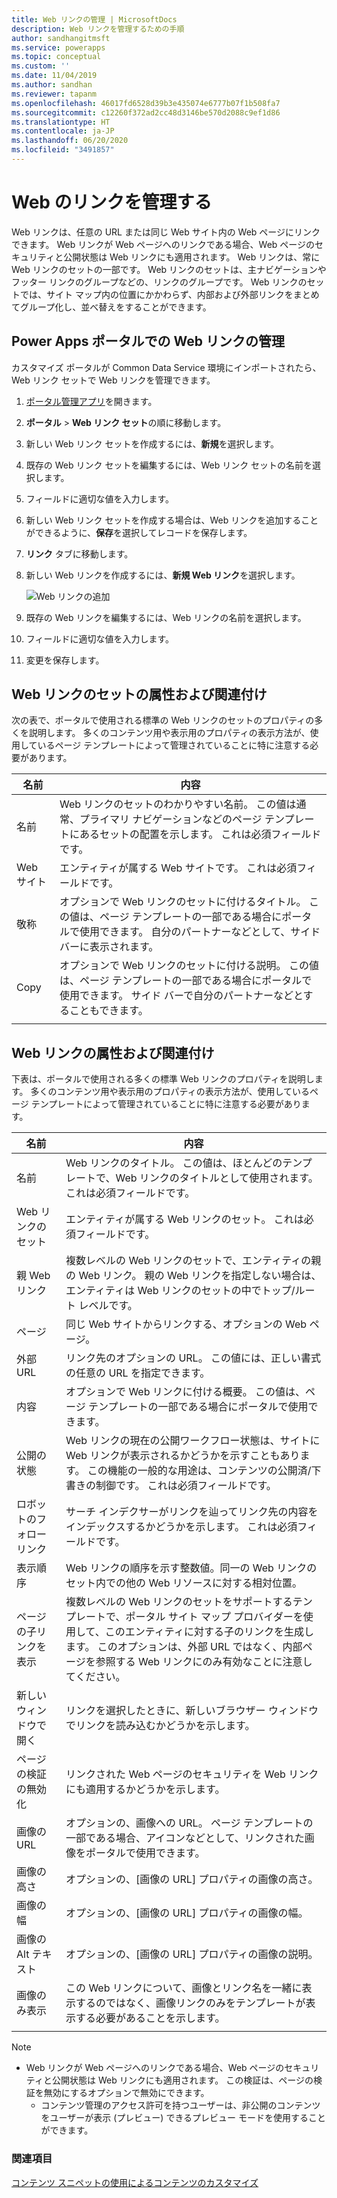 ```yaml
---
title: Web リンクの管理 | MicrosoftDocs
description: Web リンクを管理するための手順
author: sandhangitmsft
ms.service: powerapps
ms.topic: conceptual
ms.custom: ''
ms.date: 11/04/2019
ms.author: sandhan
ms.reviewer: tapanm
ms.openlocfilehash: 46017fd6528d39b3e435074e6777b07f1b508fa7
ms.sourcegitcommit: c12260f372ad2cc48d3146be570d2088c9ef1d86
ms.translationtype: HT
ms.contentlocale: ja-JP
ms.lasthandoff: 06/20/2020
ms.locfileid: "3491857"
---
```

# <a name="manage-web-links"></a>Web のリンクを管理する

Web リンクは、任意の URL または同じ Web サイト内の Web ページにリンクできます。 Web リンクが Web ページへのリンクである場合、Web ページのセキュリティと公開状態は Web リンクにも適用されます。 Web リンクは、常に Web リンクのセットの一部です。 Web リンクのセットは、主ナビゲーションやフッター リンクのグループなどの、リンクのグループです。 Web リンクのセットでは、サイト マップ内の位置にかかわらず、内部および外部リンクをまとめてグループ化し、並べ替えをすることができます。

## <a name="manage-web-links-in-power-apps-portals"></a>Power Apps  ポータルでの Web リンクの管理

カスタマイズ ポータルが Common Data Service 環境にインポートされたら、Web リンク セットで Web リンクを管理できます。

1. [ポータル管理アプリ](configure-portal.md)を開きます。

2. **ポータル** > **Web リンク セット**の順に移動します。

3. 新しい Web リンク セットを作成するには、**新規**を選択します。

4. 既存の Web リンク セットを編集するには、Web リンク セットの名前を選択します。

5. フィールドに適切な値を入力します。

6. 新しい Web リンク セットを作成する場合は、Web リンクを追加することができるように、**保存**を選択してレコードを保存します。

7. **リンク** タブに移動します。

8. 新しい Web リンクを作成するには、**新規 Web リンク**を選択します。

    ![Web リンクの追加](../media/add-web-link.png "Web リンクの追加")

9. 既存の Web リンクを編集するには、Web リンクの名前を選択します。

9. フィールドに適切な値を入力します。

6. 変更を保存します。

## <a name="web-link-set-attributes-and-relationships"></a>Web リンクのセットの属性および関連付け

次の表で、ポータルで使用される標準の Web リンクのセットのプロパティの多くを説明します。 多くのコンテンツ用や表示用のプロパティの表示方法が、使用しているページ テンプレートによって管理されていることに特に注意する必要があります。

| 名前    | 内容                                                                                                                                                                                  |
|---------|----------------------------------------------------------------------------------------------------------------------------------------------------------------------------------------------|
| 名前    | Web リンクのセットのわかりやすい名前。 この値は通常、プライマリ ナビゲーションなどのページ テンプレートにあるセットの配置を示します。 これは必須フィールドです。                   |
| Web サイト | エンティティが属する Web サイトです。 これは必須フィールドです。                                                                                                                             |
| 敬称   | オプションで Web リンクのセットに付けるタイトル。 この値は、ページ テンプレートの一部である場合にポータルで使用できます。 自分のパートナーなどとして、サイド バーに表示されます。    |
| Copy    | オプションで Web リンクのセットに付ける説明。 この値は、ページ テンプレートの一部である場合にポータルで使用できます。 サイド バーで自分のパートナーなどとすることもできます。 |
||

## <a name="web-link-attributes-and-relationships"></a>Web リンクの属性および関連付け

下表は、ポータルで使用される多くの標準 Web リンクのプロパティを説明します。 多くのコンテンツ用や表示用のプロパティの表示方法が、使用しているページ テンプレートによって管理されていることに特に注意する必要があります。


|           名前           |                                                                                                               内容                                                                                                               |
|--------------------------|-----------------------------------------------------------------------------------------------------------------------------------------------------------------------------------------------------------------------------------------|
|           名前           |                                                          Web リンクのタイトル。 この値は、ほとんどのテンプレートで、Web リンクのタイトルとして使用されます。 これは必須フィールドです。                                                           |
|       Web リンクのセット       |                                                                                  エンティティが属する Web リンクのセット。 これは必須フィールドです。                                                                                  |
|     親 Web リンク      |                                      複数レベルの Web リンクのセットで、エンティティの親の Web リンク。 親の Web リンクを指定しない場合は、エンティティは Web リンクのセットの中でトップ/ルート レベルです。                                      |
|           ページ           |                                                                                          同じ Web サイトからリンクする、オプションの Web ページ。                                                                                          |
|        外部 URL      |                                                                                リンク先のオプションの URL。 この値には、正しい書式の任意の URL を指定できます。                                                                                |
|       内容        |                                                              オプションで Web リンクに付ける概要。 この値は、ページ テンプレートの一部である場合にポータルで使用できます。                                                              |
|     公開の状態     | Web リンクの現在の公開ワークフロー状態は、サイトに Web リンクが表示されるかどうかを示すこともあります。 この機能の一般的な用途は、コンテンツの公開済/下書きの制御です。 これは必須フィールドです。 |
|    ロボットのフォロー リンク    |                                                           サーチ インデクサーがリンクを辿ってリンク先の内容をインデックスするかどうかを示します。 これは必須フィールドです。                                                            |
|      表示順序       |                                                  Web リンクの順序を示す整数値。同一の Web リンクのセット内での他の Web リソースに対する相対位置。                                                  |
| ページの子リンクを表示 |  複数レベルの Web リンクのセットをサポートするテンプレートで、ポータル サイト マップ プロバイダーを使用して、このエンティティに対する子のリンクを生成します。 このオプションは、外部 URL ではなく、内部ページを参照する Web リンクにのみ有効なことに注意してください。  |
|    新しいウィンドウで開く    |                                                                            リンクを選択したときに、新しいブラウザー ウィンドウでリンクを読み込むかどうかを示します。                                                                             |
| ページの検証の無効化  |                                                                       リンクされた Web ページのセキュリティを Web リンクにも適用するかどうかを示します。                                                                       |
|        画像の URL         |                                                   オプションの、画像への URL。 ページ テンプレートの一部である場合、アイコンなどとして、リンクされた画像をポータルで使用できます。                                                   |
|       画像の高さ       |                                                                                      オプションの、[画像の URL] プロパティの画像の高さ。                                                                                      |
|       画像の幅        |                                                                                      オプションの、[画像の URL] プロパティの画像の幅。                                                                                       |
|      画像の Alt テキスト      |                                                                                   オプションの、[画像の URL] プロパティの画像の説明。                                                                                    |
|    画像のみ表示    |                                                   この Web リンクについて、画像とリンク名を一緒に表示するのではなく、画像リンクのみをテンプレートが表示する必要があることを示します。                                                    |
|                          |                                                                                                                                                                                                                                         |

> [!Note]
> - Web リンクが Web ページへのリンクである場合、Web ページのセキュリティと公開状態は Web リンクにも適用されます。 この検証は、ページの検証を無効にするオプションで無効にできます。 
>   - コンテンツ管理のアクセス許可を持つユーザーは、非公開のコンテンツをユーザーが表示 (プレビュー) できるプレビュー モードを使用することができます。

### <a name="see-also"></a>関連項目

[コンテンツ スニペットの使用によるコンテンツのカスタマイズ](customize-content-snippets.md)
